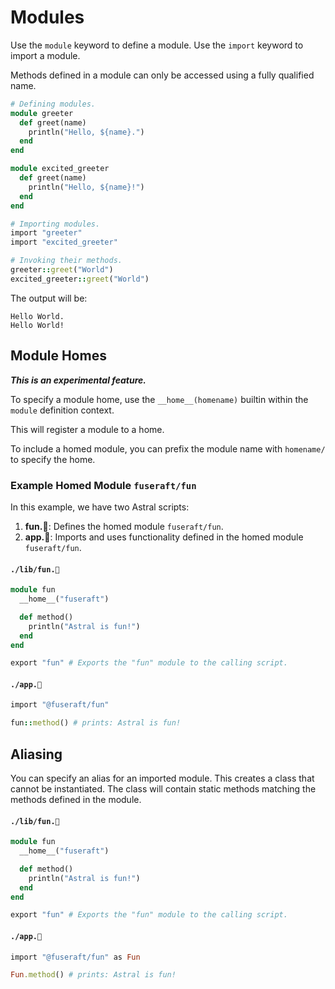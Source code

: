 # Modules

Use the `module` keyword to define a module. Use the `import` keyword to import a module.

Methods defined in a module can only be accessed using a fully qualified name.

```ruby
# Defining modules.
module greeter
  def greet(name)
    println("Hello, ${name}.")
  end
end

module excited_greeter
  def greet(name)
    println("Hello, ${name}!")
  end
end

# Importing modules.
import "greeter"
import "excited_greeter"

# Invoking their methods.
greeter::greet("World")
excited_greeter::greet("World")
```

The output will be:
```
Hello World.
Hello World!
```

## Module Homes

***This is an experimental feature.***

To specify a module home, use the `__home__(homename)` builtin within the `module` definition context.

This will register a module to a home.

To include a homed module, you can prefix the module name with `homename/` to specify the home.

### Example Homed Module `fuseraft/fun`

In this example, we have two Astral scripts:
1. **fun.🚀**: Defines the homed module `fuseraft/fun`.
2. **app.🚀**: Imports and uses functionality defined in the homed module `fuseraft/fun`.

#### `./lib/fun.🚀`
```ruby
module fun
  __home__("fuseraft")

  def method()
    println("Astral is fun!")
  end
end

export "fun" # Exports the "fun" module to the calling script.
```

#### `./app.🚀`
```ruby
import "@fuseraft/fun"

fun::method() # prints: Astral is fun!
```

## Aliasing

You can specify an alias for an imported module. This creates a class that cannot be instantiated. The class will contain static methods matching the methods defined in the module. 

#### `./lib/fun.🚀`
```ruby
module fun
  __home__("fuseraft")

  def method()
    println("Astral is fun!")
  end
end

export "fun" # Exports the "fun" module to the calling script.
```

#### `./app.🚀`
```ruby
import "@fuseraft/fun" as Fun

Fun.method() # prints: Astral is fun!
```